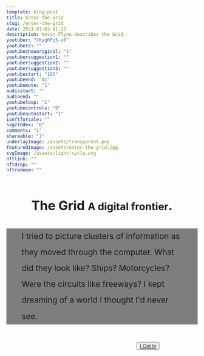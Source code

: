 ```yaml
---
template: blog-post
title: Enter The Grid
slug: /enter-the-grid
date: 2021-01-03 01:23
description: Kevin Flynn describes the Grid.
youtuber: "CKygRPp5-v0"
youtuber2: ""
youtubeshoworiginal: "1"
youtubersuggestion1: ""
youtubersuggestion2: ""
youtubersuggestion3: ""
youtubestart: "105"
youtubeend: "41"
youtubemute: "1"
audiostart: ""
audioend: ""
youtubeloop: "1"
youtubecontrols: "0"
youtubeautostart: "1"
isnftforsale: ""
svgzindex: "0"
comments: "1"
shareable: "1"
underlayImage: /assets/transparent.png
featuredImage: /assets/enter-the-grid.jpg
svgImage: /assets/light-cycle.svg
nftlink: ""
nftdrop: ""
nftredeem: ""
---
```



<!-- need wrapper for SVG zindex  -->

<div style="position:relative; top:0; z-index:0; border:0px solid blue; height:100vh; width:100%; overflow:hidden; ">



<h2 class="tronText TRON" style="font-size:clamp(14px, 3.5vw, 4.6rem); line-height:150%; margin:2rem 0 2rem 0; text-align:center">The Grid  <span class="neonText" style="font-size:80%">A digital frontier</span>.</h2>

<div class="tronText" style="line-height:200%; font-size:clamp(1rem, 2.2vw, 3rem); padding:0 8%; background:rgba(0,0,0,0.50)">I tried to picture clusters of information as they moved through the computer. What did they look like? Ships? Motorcycles? Were the circuits like freeways? I kept dreaming of a world I thought I'd never see.</div>

<button class="actionJackson TRON tronText" style="position:absolute; right:20%; z-index:400; margin-top:2rem;"><a href="/where-is-kevin-flynn/">I Got In</a></button>

 <object class="" id="" data="/assets/light-cycle.svg" type="image/svg+xml" style="position:absolute; bottom:0; z-index:0; width:100%; height:100%; background:transparent; object-fit:contain;"  alt="animated content" title="animated content" ></object>


</div>





 


 

 

<!-- XjuLZwlDxh8 -->
